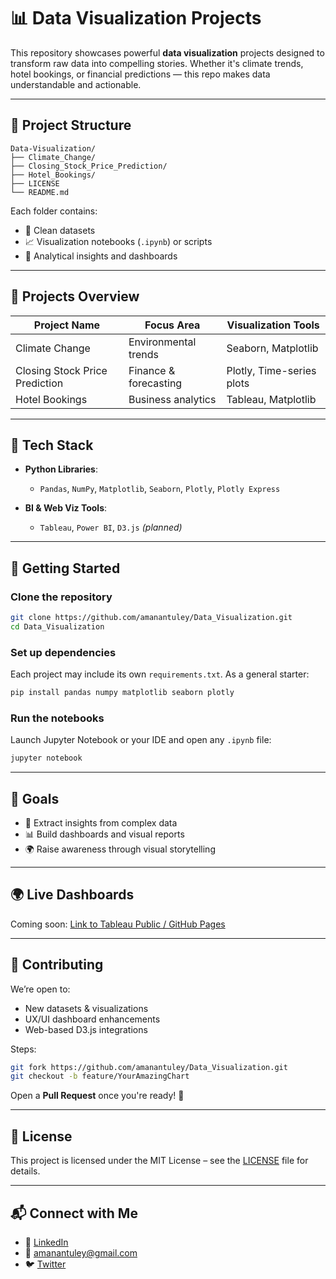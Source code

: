 
# 📊 Data Visualization Projects

This repository showcases powerful **data visualization** projects designed to transform raw data into compelling stories. Whether it's climate trends, hotel bookings, or financial predictions — this repo makes data understandable and actionable.

---

## 📁 Project Structure

```
Data-Visualization/
├── Climate_Change/
├── Closing_Stock_Price_Prediction/
├── Hotel_Bookings/
├── LICENSE
└── README.md
```

Each folder contains:

* 📄 Clean datasets
* 📈 Visualization notebooks (`.ipynb`) or scripts
* 🧠 Analytical insights and dashboards

---

## 📌 Projects Overview

| Project Name                   | Focus Area            | Visualization Tools       |
| ------------------------------ | --------------------- | ------------------------- |
| Climate Change                 | Environmental trends  | Seaborn, Matplotlib       |
| Closing Stock Price Prediction | Finance & forecasting | Plotly, Time-series plots |
| Hotel Bookings                 | Business analytics    | Tableau, Matplotlib       |

---

## 🧰 Tech Stack

* **Python Libraries**:

  * `Pandas`, `NumPy`, `Matplotlib`, `Seaborn`, `Plotly`, `Plotly Express`

* **BI & Web Viz Tools**:

  * `Tableau`, `Power BI`, `D3.js` *(planned)*

---

## 🚀 Getting Started

### Clone the repository

```bash
git clone https://github.com/amanantuley/Data_Visualization.git
cd Data_Visualization
```

### Set up dependencies

Each project may include its own `requirements.txt`. As a general starter:

```bash
pip install pandas numpy matplotlib seaborn plotly
```

### Run the notebooks

Launch Jupyter Notebook or your IDE and open any `.ipynb` file:

```bash
jupyter notebook
```

---

## 🎯 Goals

* 🧠 Extract insights from complex data
* 📊 Build dashboards and visual reports
* 🌍 Raise awareness through visual storytelling

---

## 🌍 Live Dashboards

Coming soon: [Link to Tableau Public / GitHub Pages](#)

---

## 🤝 Contributing

We’re open to:

* New datasets & visualizations
* UX/UI dashboard enhancements
* Web-based D3.js integrations

Steps:

```bash
git fork https://github.com/amanantuley/Data_Visualization.git
git checkout -b feature/YourAmazingChart
```

Open a **Pull Request** once you're ready! 🚀

---

## 📜 License

This project is licensed under the MIT License – see the [LICENSE](./LICENSE) file for details.

---

## 📬 Connect with Me

* 🔗 [LinkedIn](https://linkedin.com/in/amanantuley)
* 📧 [amanantuley@gmail.com](mailto:amanantuley@gmail.com)
* 🐦 [Twitter](https://twitter.com/amanantuley)

